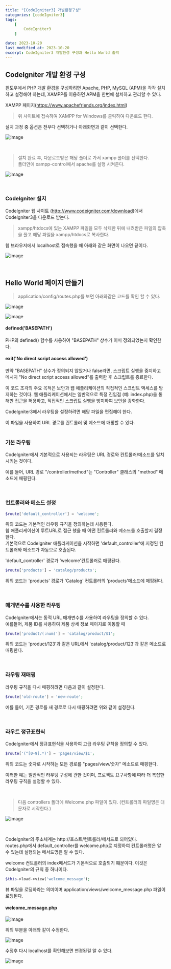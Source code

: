 ```yaml
---
title: "[CodeIgniter3] 개발환경구성"
categories: [codeIgniter3]
tags:
    [
        CodeIgniter3
    ]

date: 2023-10-20
last_modified_at: 2023-10-20
excerpt: CodeIgniter3 개발환경 구성과 Hello World 출력
---
```


## CodeIgniter 개발 환경 구성

윈도우에서 PHP 개발 환경을 구성하려면 Apache, PHP, MySQL (APM)을 각각 설치하고 설정해야 하는데, XAMPP를 이용하면 APM을 한번에 설치하고 관리할 수 있다.  

XAMPP 페이지(https://www.apachefriends.org/index.html)  

> 위 사이트에 접속하여 XAMPP for Windows를 클릭하여 다운로드 한다.  

설치 과정 중 옵션은 전부다 선택하거나 아래화면과 같이 선택한다.  

![image](https://github.com/gjisoo/gjisoo.github.io/assets/103836040/70681dc5-ab6b-41b0-8ea7-27794ccab579)

<br/>

> 설치 완료 후, 다운로드받은 해당 폴더로 가서 xampp 폴더를 선택한다.  
> 폴더안에 xampp-control에서 apache를 실행 시켜준다.  

![image](https://github.com/gjisoo/gjisoo.github.io/assets/103836040/b067fd21-3f44-4e29-bdf0-48732ceabad4)

<br/>

### CodeIgniter 설치

CodeIgniter 웹 사이트 (http://www.codeigniter.com/download)에서 CodeIgniter3을 다운로드 받는다.  

> xampp/htdocs에 있는 XAMPP 파일을 모두 삭제한 뒤에 내려받은 파일의 압축을 풀고 해당 파일을 xampp/htdocs로 복사한다.  

웹 브라우저에서 localhost로 접속했을 때 아래와 같은 화면이 나오면 끝이다.  

![image](https://github.com/gjisoo/gjisoo.github.io/assets/103836040/d02d6913-c3d4-4298-b3b6-c2159f28ac61)

<br/>

## Hello World 페이지 만들기

> application/config/routes.php를 보면 아래와같은 코드를 확인 할 수 있다.  

![image](https://github.com/gjisoo/gjisoo.github.io/assets/103836040/d853b79b-6e25-4500-895a-a36f1c2e33f7)

![image](https://github.com/gjisoo/gjisoo.github.io/assets/103836040/e51a374b-4bbf-4b46-80d0-a4c03116fb66)

#### defined('BASEPATH')

PHP의 defined() 함수를 사용하여 "BASEPATH" 상수가 이미 정의되었는지 확인한다.

#### exit('No direct script access allowed')

만약 "BASEPATH" 상수가 정의되지 않았거나 false라면, 스크립트 실행을 중지하고 메시지 "No direct script access allowed"를 출력한 후 스크립트를 종료한다.  

이 코드 조각의 주요 목적은 보안과 웹 애플리케이션의 직접적인 스크립트 액세스를 방지하는 것이다. 웹 애플리케이션에서는 일반적으로 특정 진입점 (예: index.php)을 통해만 접근을 허용하고, 직접적인 스크립트 실행을 방지하여 보안을 강화한다.  

CodeIgniter3에서 라우팅을 설정하려면 해당 파일을 편집해야 한다.  

이 파일을 사용하여 URL 경로를 컨트롤러 및 메소드에 매핑할 수 있다.  
<br/>

### 기본 라우팅

CodeIgniter에서 기본적으로 사용되는 라우팅은 URL 경로와 컨트롤러/메소드를 일치시키는 것이다.   

예를 들어, URL 경로 "/controller/method"는 "Controller" 클래스의 "method" 메소드에 매핑된다.  

<br/>

### 컨트롤러와 메소드 설정

```php
$route['default_controller'] = 'welcome';
```

위의 코드는 기본적인 라우팅 규칙을 정의하는데 사용된다.  
웹 애플리케이션이 루트URL로 접근 했을 때 어떤 컨트롤러와 메소드를 호출할지 결정한다.  
기본적으로 CodeIgniter 애플리케이션을 시작하면 'default_controller'에 지정된 컨트롤러와 메소드가 자동으로 호출된다.  

'default_controller' 경로가 'welcome'컨트롤러로 매핑된다.

```php
$route['products'] = 'catalog/products';
```

위의 코드는 'products' 경로가 'Catalog' 컨트롤러의 'products'메소드에 매핑된다.

<br/>

### 매개변수를 사용한 라우팅

CodeIgniter에서는 동적 URL 매개변수를 사용하여 라우팅을 정의할 수 있다.  
예를들어, 제품 ID를 사용하여 제품 상세 정보 페이지로 이동할 때  

```php
$route['product/(:num)'] = 'catalog/product/$1';
```

위의 코드는 'product/123'과 같은 URL에서 'catalog/product/123'과 같은 메소드로 매핑한다.  

<br/>

### 라우팅 재매핑

라우팅 규칙을 다시 매핑하려면 다음과 같이 설정한다.

```php
$route['old-route'] = 'new-route';
```

예를 들어, 기존 경로를 새 경로로 다시 매핑하려면 위와 같이 설정한다.  

<br/>

### 라우트 정규표현식

CodeIgniter에서 정규표현식을 사용하여 고급 라우팅 규칙을 정의할 수 있다.  

```php
$route['(^[0-9].*)'] = 'pages/view/$1';
```

위의 코드는 숫자로 시작하는 모든 경로를 "pages/view/숫자" 메소드로 매핑한다.  

이러한 예는 일반적인 라우팅 구성에 관한 것이며, 프로젝트 요구사항에 따라 더 복잡한 라우팅 규칙을 설정할 수 있다.  

<br/>

> 다음 controllers 폴더에 Welcome.php 파일이 있다. (컨트롤러의 파일명은 대문자로 시작한다.)

![image](https://github.com/gjisoo/gjisoo.github.io/assets/103836040/ea8e3273-8963-479c-8614-7eec46d880f7)

<br/>

CodeIgniter의 주소체계는 http://호스트/컨트롤러/메서드로 되어있다.  
routes.php에서 default_controller를 welcome.php로 지정하여 컨트롤러명은 알 수 있는데 실행되는 메서드명은 알 수 없다.  

welcome 컨트롤러의 index메서드가 기본적으로 호출되기 떄문이다. 이것은 CodeIgniter의 규칙 중 하나이다.

```php
$this->load->view('welcome_message');
```

뷰 파일을 로딩하라는 의미이며 application/views/welcome_message.php 파일이 로딩된다.  

#### welcome_message.php

![image](https://github.com/gjisoo/gjisoo.github.io/assets/103836040/41196cd0-6679-4ed7-b165-9146f3467150)

위의 부분을 아래와 같이 수정한다.  

![image](https://github.com/gjisoo/gjisoo.github.io/assets/103836040/cd461df1-4f53-4ad3-a041-87726d0d0c1a)

수정후 다시 localhost를 확인해보면 변경된걸 알 수 있다.

![image](https://github.com/gjisoo/gjisoo.github.io/assets/103836040/902c7a14-e2f2-4112-9926-7026cd8d2a70)


